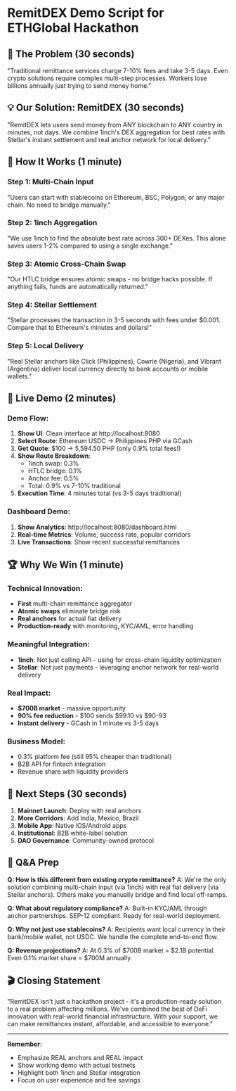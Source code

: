 # RemitDEX Demo Script for ETHGlobal Hackathon

## 🎯 The Problem (30 seconds)
"Traditional remittance services charge 7-10% fees and take 3-5 days. Even crypto solutions require complex multi-step processes. Workers lose billions annually just trying to send money home."

## 💡 Our Solution: RemitDEX (30 seconds)
"RemitDEX lets users send money from ANY blockchain to ANY country in minutes, not days. We combine 1inch's DEX aggregation for best rates with Stellar's instant settlement and real anchor network for local delivery."

## 🔧 How It Works (1 minute)

### Step 1: Multi-Chain Input
"Users can start with stablecoins on Ethereum, BSC, Polygon, or any major chain. No need to bridge manually."

### Step 2: 1inch Aggregation  
"We use 1inch to find the absolute best rate across 300+ DEXes. This alone saves users 1-2% compared to using a single exchange."

### Step 3: Atomic Cross-Chain Swap
"Our HTLC bridge ensures atomic swaps - no bridge hacks possible. If anything fails, funds are automatically returned."

### Step 4: Stellar Settlement
"Stellar processes the transaction in 3-5 seconds with fees under $0.001. Compare that to Ethereum's minutes and dollars!"

### Step 5: Local Delivery
"Real Stellar anchors like Click (Philippines), Cowrie (Nigeria), and Vibrant (Argentina) deliver local currency directly to bank accounts or mobile wallets."

## 📱 Live Demo (2 minutes)

### Demo Flow:
1. **Show UI**: Clean interface at http://localhost:8080
2. **Select Route**: Ethereum USDC → Philippines PHP via GCash
3. **Get Quote**: $100 → 5,594.50 PHP (only 0.9% total fees!)
4. **Show Route Breakdown**:
   - 1inch swap: 0.3%
   - HTLC bridge: 0.1%  
   - Anchor fee: 0.5%
   - Total: 0.9% vs 7-10% traditional
5. **Execution Time**: 4 minutes total (vs 3-5 days traditional)

### Dashboard Demo:
1. **Show Analytics**: http://localhost:8080/dashboard.html
2. **Real-time Metrics**: Volume, success rate, popular corridors
3. **Live Transactions**: Show recent successful remittances

## 🏆 Why We Win (1 minute)

### Technical Innovation:
- **First** multi-chain remittance aggregator
- **Atomic swaps** eliminate bridge risk
- **Real anchors** for actual fiat delivery
- **Production-ready** with monitoring, KYC/AML, error handling

### Meaningful Integration:
- **1inch**: Not just calling API - using for cross-chain liquidity optimization
- **Stellar**: Not just payments - leveraging anchor network for real-world delivery

### Real Impact:
- **$700B market** - massive opportunity
- **90% fee reduction** - $100 sends $99.10 vs $90-93
- **Instant delivery** - GCash in 1 minute vs 3-5 days

### Business Model:
- 0.3% platform fee (still 95% cheaper than traditional)
- B2B API for fintech integration
- Revenue share with liquidity providers

## 🚀 Next Steps (30 seconds)
1. **Mainnet Launch**: Deploy with real anchors
2. **More Corridors**: Add India, Mexico, Brazil
3. **Mobile App**: Native iOS/Android apps
4. **Institutional**: B2B white-label solution
5. **DAO Governance**: Community-owned protocol

## 💭 Q&A Prep

**Q: How is this different from existing crypto remittance?**
A: We're the only solution combining multi-chain input (via 1inch) with real fiat delivery (via Stellar anchors). Others make you manually bridge and find local off-ramps.

**Q: What about regulatory compliance?**
A: Built-in KYC/AML through anchor partnerships. SEP-12 compliant. Ready for real-world deployment.

**Q: Why not just use stablecoins?**
A: Recipients want local currency in their bank/mobile wallet, not USDC. We handle the complete end-to-end flow.

**Q: Revenue projections?**
A: At 0.3% of $700B market = $2.1B potential. Even 0.1% market share = $700M annually.

## 🎬 Closing Statement
"RemitDEX isn't just a hackathon project - it's a production-ready solution to a real problem affecting millions. We've combined the best of DeFi innovation with real-world financial infrastructure. With your support, we can make remittances instant, affordable, and accessible to everyone."

---

**Remember**: 
- Emphasize REAL anchors and REAL impact
- Show working demo with actual testnets
- Highlight both 1inch and Stellar integration
- Focus on user experience and fee savings